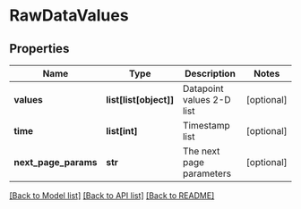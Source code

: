 # RawDataValues

## Properties
Name | Type | Description | Notes
------------ | ------------- | ------------- | -------------
**values** | **list[list[object]]** | Datapoint values 2-D list | [optional] 
**time** | **list[int]** | Timestamp list | [optional] 
**next_page_params** | **str** | The next page parameters | [optional] 

[[Back to Model list]](../README.md#documentation-for-models) [[Back to API list]](../README.md#documentation-for-api-endpoints) [[Back to README]](../README.md)

